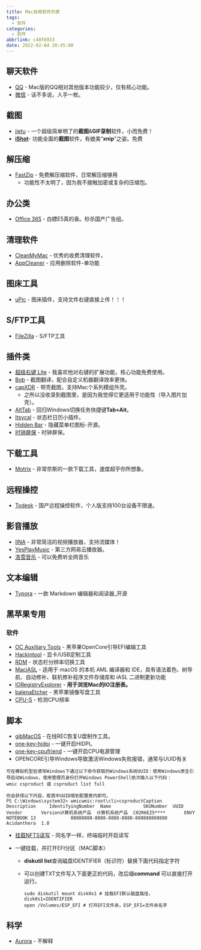 ```yaml
---
title: Mac自用软件列表
tags:
  - 软件
categories:
  - 软件
abbrlink: c48f6933
date: 2022-02-04 20:45:00
---
```


## 聊天软件

- [QQ](https://im.qq.com/macqq/index.shtml) - Mac版的QQ相对其他版本功能较少，仅有核心功能。
- [微信](https://mac.weixin.qq.com/) - 话不多说，人手一枚。

## 截图

- [jietu](https://jietu.qq.com/) - 一个超级简单明了的**截图**&**GIF录制**软件，小而免费！
- [**iShot**](https://www.better365.cn/ishot.html)- 功能全面的**截图**软件，有媲美“**xnip**”之姿。免费

## 解压缩

- [FastZip](https://www.better365.cn/fastzip.html) - 免费解压缩软件，日常解压缩够用
  - 功能性不太明了，因为我不接触加密或复杂的压缩包。

## 办公类

- [Office 365](https://www.office.com/) - 白嫖E5真的香。秒杀国产广告组。

## 清理软件

- [CleanMyMac](https://xn--vzy.xn--0etw7u.icu/E5/MacOS/%E8%BD%AF%E4%BB%B6/CleanMyMac/) - 优秀的收费清理软件，
- [AppCleaner](http://freemacsoft.net/appcleaner/) - 应用删除软件-单功能

## 图床工具

- [uPic](https://github.com/gee1k/uPic) - 图床插件，支持文件右键直接上传！！！

## S/FTP工具

- [FileZilla](https://filezilla-project.org/) - S/FTP工具

## 插件类

- [超级右键 Lite](https://www.better365.cn/irightmouse.html) - 我喜欢他对右键的扩展功能，核心功能免费使用。
- [Bob](https://github.com/ripperhe/Bob) - 截图翻译，配合自定义机器翻译效率更快。
- [capXDR](https://gitee.com/lihaoyun/capXDR-plugins/blob/master/thumbs/download.md) - 带壳截图，支持Mac个系列模组外壳。
  - 之所以没收录到截图里，是因为我觉得它更适用于功能性（导入图片加壳）。
- [AltTab](https://github.com/lwouis/alt-tab-macos) - 回归Windows切换任务快捷键**Tab+Ait**。
- [Itsycal](https://www.mowglii.com/) - 状态栏日历小插件。
- [Hidden Bar](https://github.com/dwarvesf/hidden) - 隐藏菜单栏图标-开源。
- [时钟屏保](https://fliqlo.com/) - 时钟屏保。

## 下载工具

- [Motrix](https://motrix.app/about) - 非常奈斯的一款下载工具，速度超乎你所想象。

## 远程操控

- [Todesk](www.todesk.com) - 国产远程操控软件，个人版支持100台设备不限速。

## 影音播放

- [IINA](https://github.com/iina/iina) - 非常简洁的视频播放器，支持流媒体！
- [YesPlayMusic](https://github.com/qier222/YesPlayMusic) - 第三方网易云播放器。
- [洛雪音乐](https://github.com/lyswhut/lx-music-desktop/releases) - 可以免费听全网音乐

## 文本编辑

- [Typora](https://typora.com.cn) - 一款 Markdown 编辑器和阅读器_开源

## **黑苹果**专用

### 软件

- [OC Auxiliary Tools](https://github.com/ic005k/QtOpenCoreConfig/releases) - 黑苹果OpenCore引导EFI编辑工具
- [Hackintool](https://github.com/headkaze/Hackintool/releases) - 显卡/USB定制工具
- [RDM]() - 状态栏分辨率切换工具
- [MaciASL](https://github.com/acidanthera/MaciASL)  - 适用于 macOS 的本机 AML 编译器和 IDE，具有语法着色、树导航、自动修补、联机修补程序文件存储库和 iASL 二进制更新功能
- [IORegistryExplorer](https://mac.softpedia.com/get/System-Utilities/IORegistryExplorer.shtml)  - **用于浏览Mac的IO注册表。**
- [balenaEtcher](https://balenaetcher.softonic.pl/) - 黑苹果镜像写盘工具
- [CPU-S](https://github.com/yuan228410/CPU-S) - 检测CPU频率

## 脚本

- [gibMacOS](https://github.com/corpnewt/gibMacOS) - 在线REC恢复U盘制作工具。
- [one-key-hidpi](https://github.com/xzhih/one-key-hidpi) - 一键开启HIDPI。
- [one-key-cpufriend](https://github.com/stevezhengshiqi/one-key-cpufriend) - 一键开启CPU电源管理
- OPENCORE引导Windows导致激活Windows失败报错，通常与UUID有关

```
可在模拟机型处填写Windows下通过以下命令获取的Windows系统UUID：使用Windows原生引导启动Windows，使用管理员身份打开Windows PowerShell依次输入以下代码：
wmic csproduct 或 csproduct list full

你会获得以下内容，取其中UUID填到配置表内即可。
PS C:\Windows\system32> wmicwmic:root\cli>csproductCaption         Description     IdentifyingNumber  Name            SKUNumber  UUID                                  Vendor       Version计算机系统产品  计算机系统产品  C02R6EZ5****       ENVY NOTEBOOK 13             88888888-8888-8888-8888-888888888888  Acidanthera  1.0
```

- [挂载NFTS读写](https://xn--vzy.xn--0etw7u.icu/A3/MacOS/%E8%84%9A%E6%9C%AC/%E6%8C%82%E8%BD%BDnfts%E5%88%86%E5%8C%BA%E8%AF%BB%E5%86%99/%E6%8C%82%E8%BD%BDnfts%E5%88%86%E5%8C%BA%E8%AF%BB%E5%86%99.zip) - 同名字一样，终端临时开启读写

- 一键挂载，并打开EFI分区（MAC脚本）

  - **diskutil list**查询磁盘IDENTIFIER（标识符）替换下面代码指定字符

  - 可以创建TXT文件写入下面更正的代码，改后缀**command** 可以直接打开运行。

    ```
    sudo diskutil mount disk0s1 # 挂载EFI默认磁盘路径，disk0s1=IDENTIFIER
    open /Volumes/ESP_EFI # 打开EFI文件夹，ESP_EFI=文件夹名字
    ```

## 科学

- [Aurora](https://www.jiayouyashanghai.com/) - 不解释